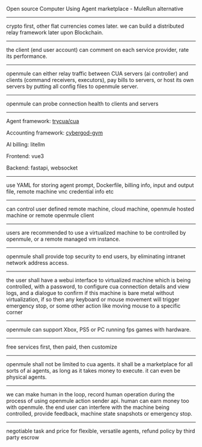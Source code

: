 Open source Computer Using Agent marketplace - MuleRun alternative

---

crypto first, other flat currencies comes later. we can build a distributed relay framework later upon Blockchain.

---

the client (end user account) can comment on each service provider, rate its performance.

---

openmule can either relay traffic between CUA servers (ai controller) and clients (command receivers, executors), pay bills to servers, or host its own servers by putting all config files to openmule server.

---

openmule can probe connection health to clients and servers

---

Agent framework: [trycua/cua](https://github.com/trycua/cua)

Accounting framework: [cybergod-gym](https://github.com/James4Ever0/agi_computer_control/tree/master/gym-primitives%2Fcybergod)

AI billing: litellm

Frontend: vue3

Backend: fastapi, websocket

---

use YAML for storing agent prompt, Dockerfile, billing info, input and output file, remote machine vnc credential info etc


---

can control user defined remote machine, cloud machine, openmule hosted machine or remote openmule client

---

users are recommended to use a virtualized machine to be controlled by openmule, or a remote managed vm instance.

---

openmule shall provide top security to end users, by eliminating intranet network address access.

---

the user shall have a webui interface to virtualized machine which is being controlled, with a password, to configure cua connection details and view logs, and a dialogue to confirm if this machine is bare metal without virtualization, if so then any keyboard or mouse movement will trigger emergency stop, or some other action like moving mouse to a specific corner

---

openmule can support Xbox, PS5 or PC running fps games with hardware.

---

free services first, then paid, then customize

---

openmule shall not be limited to cua agents. it shall be a marketplace for all sorts of ai agents, as long as it takes money to execute. it can even be physical agents.

---

we can make human in the loop, record human operation during the process of using openmule action sender api. human can earn money too with openmule. the end user can interfere with the machine being controlled, provide feedback, machine state snapshots or emergency stop.

---

negotiable task and price for flexible, versatile agents, refund policy by third party escrow 